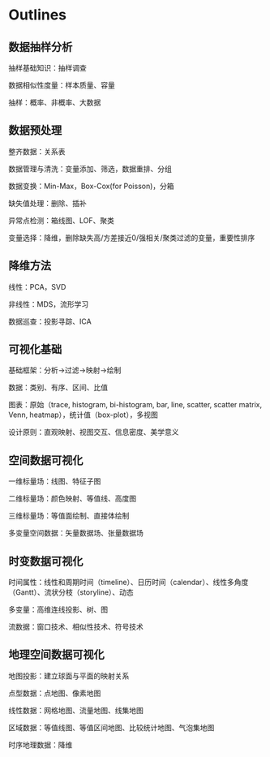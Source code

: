 # Outlines

## 数据抽样分析

抽样基础知识：抽样调查

数据相似性度量：样本质量、容量

抽样：概率、非概率、大数据

## 数据预处理

整齐数据：关系表

数据管理与清洗：变量添加、筛选，数据重排、分组

数据变换：Min-Max，Box-Cox(for Poisson)，分箱

缺失值处理：删除、插补

异常点检测：箱线图、LOF、聚类

变量选择：降维，删除缺失高/方差接近0/强相关/聚类过滤的变量，重要性排序

## 降维方法

线性：PCA，SVD

非线性：MDS，流形学习

数据巡查：投影寻踪、ICA

## 可视化基础

基础框架：分析->过滤->映射->绘制

数据：类别、有序、区间、比值

图表：原始（trace, histogram, bi-histogram, bar, line, scatter, scatter matrix, Venn, heatmap），统计值（box-plot），多视图

设计原则：直观映射、视图交互、信息密度、美学意义

## 空间数据可视化

一维标量场：线图、特征子图

二维标量场：颜色映射、等值线、高度图

三维标量场：等值面绘制、直接体绘制

多变量空间数据：矢量数据场、张量数据场

## 时变数据可视化

时间属性：线性和周期时间（timeline）、日历时间（calendar）、线性多角度（Gantt）、流状分枝（storyline）、动态

多变量：高维连线投影、树、图

流数据：窗口技术、相似性技术、符号技术

## 地理空间数据可视化

地图投影：建立球面与平面的映射关系

点型数据：点地图、像素地图

线性数据：网格地图、流量地图、线集地图

区域数据：等值线图、等值区间地图、比较统计地图、气泡集地图

时序地理数据：降维